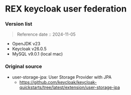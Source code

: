 # REX keycloak user federation
### Version list
> Reference date :: 2024-11-05
- OpenJDK v23
- Keycloak v26.0.5
- MySQL v9.0.1 (local mac)

### Original source
- user-storage-jpa: User Storage Provider with JPA
  + https://github.com/keycloak/keycloak-quickstarts/tree/latest/extension/user-storage-jpa
